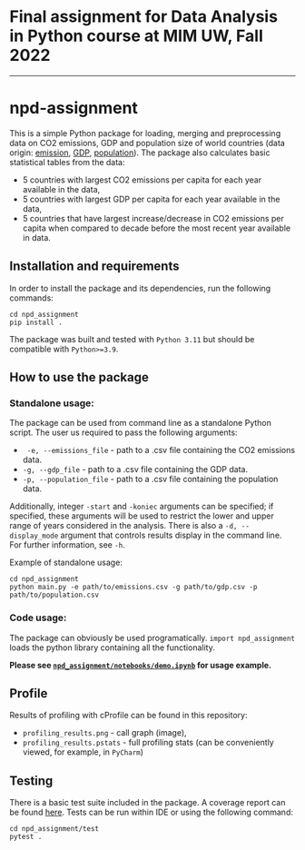 # Final assignment for Data Analysis in Python course at MIM UW, Fall 2022
-------------------------------

# npd-assignment

This is a simple Python package for loading, merging and preprocessing data on CO2 emissions, GDP and population size 
of world countries (data origin: [emission](https://datahub.io/core/co2-fossil-by-nation),
[GDP](https://data.worldbank.org/indicator/NY.GDP.MKTP.CD),
[population](https://data.worldbank.org/indicator/SP.POP.TOTL)). 
The package also calculates basic statistical tables from the data:
- 5 countries with largest CO2 emissions per capita for each year available in the data,
- 5 countries with largest GDP per capita for each year available in the data,
- 5 countries that have largest increase/decrease in CO2 emissions per capita when compared to decade before the most recent year available in data.

## Installation and requirements
In order to install the package and its dependencies, run the following commands:
```shell
cd npd_assignment
pip install .
```
The package was built and tested with `Python 3.11` 
but should be compatible with `Python>=3.9`.



## How to use the package

### Standalone usage:
The package can be used from command line as a standalone Python script. 
The user us required to pass the following arguments:
- ` -e, --emissions_file` - path to a .csv file containing the CO2 emissions data.
- `-g, --gdp_file` - path to a .csv file containing the GDP data.
- `-p, --population_file` - path to a .csv file containing the population data.

Additionally, integer `-start` and `-koniec` arguments can be specified;
if specified, these arguments will be used to restrict the lower and upper range 
of years considered in the analysis. There is also a `-d, --display_mode` argument
that controls results display in the command line. For further information,
see `-h`.

Example of standalone usage:
```shell
cd npd_assignment
python main.py -e path/to/emissions.csv -g path/to/gdp.csv -p path/to/population.csv
```

### Code usage:
The package can obviously be used programatically. `import npd_assignment` 
loads the python library containing all the functionality.

**Please see [`npd_assignment/notebooks/demo.ipynb`](./notebooks/demo.ipynb) for usage example.**


## Profile

Results of profiling with cProfile can be found in this repository:
- `profiling_results.png` - call graph (image),
- `profiling_results.pstats` - full profiling stats (can be conveniently viewed, for example, in `PyCharm`)


## Testing
There is a basic test suite included in the package. A coverage report can be found [here](coverage.txt). Tests can be run within IDE
or using the following command:
```shell
cd npd_assignment/test
pytest .
```
